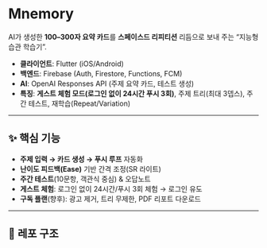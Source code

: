 # Mnemory

AI가 생성한 **100–300자 요약 카드**를 **스페이스드 리피티션** 리듬으로 보내 주는 “지능형 습관 학습기”.

- **클라이언트**: Flutter (iOS/Android)
- **백엔드**: Firebase (Auth, Firestore, Functions, FCM)
- **AI**: OpenAI Responses API (주제 요약 카드, 테스트 생성)
- **특징**: **게스트 체험 모드(로그인 없이 24시간 푸시 3회)**, 주제 트리(최대 3뎁스), 주간 테스트, 재학습(Repeat/Variation)

---

## ✨ 핵심 기능

- **주제 입력 → 카드 생성 → 푸시 루프** 자동화  
- **난이도 피드백(Ease)** 기반 간격 조정(SR 라이트)  
- **주간 테스트**(10문항, 객관식 중심) & 오답노트  
- **게스트 체험**: 로그인 없이 24시간/푸시 3회 체험 → 로그인 유도  
- **구독 플랜**(향후): 광고 제거, 트리 무제한, PDF 리포트 다운로드

---

## 🧱 레포 구조

